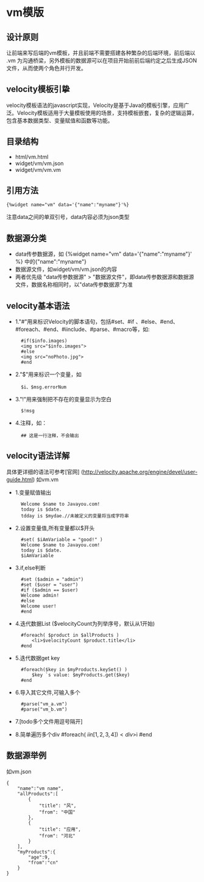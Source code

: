 # vm模版

## 设计原则
让前端来写后端的vm模板，并且前端不需要搭建各种繁杂的后端环境，前后端以 .vm 为沟通桥梁，另外模板的数据源可以在项目开始前前后端约定之后生成JSON文件，从而使两个角色并行开发。

## velocity模板引挚
velocity模板语法的javascript实现，Velocity是基于Java的模板引擎，应用广泛。Velocity模板适用于大量模板使用的场景，支持模板嵌套，复杂的逻辑运算，包含基本数据类型、变量赋值和函数等功能。

## 目录结构
* html/vm.html
* widget/vm/vm.json
* widget/vm/vm.vm

## 引用方法

	{%widget name="vm" data='{"name":"myname"}'%}
	
注意data之间的单双引号，data内容必须为json类型

## 数据源分类
* data传参数据源，如 {%widget name="vm" data='{"name":"myname"}' %} 中的{"name":"myname"}
* 数据源文件，如widget/vm/vm.json的内容
* 两者优先级 "data传参数据源" > "数据源文件"，即data传参数据源和数据源文件，数据名称相同时，以"data传参数据源"为准

## velocity基本语法

* 1."#"用来标识Velocity的脚本语句，包括#set、#if 、#else、#end、#foreach、#end、#iinclude、#parse、#macro等，如:

		#if($info.images)
		<img src="$info.images">
		#else
		<img src="noPhoto.jpg">
		#end

* 2."$"用来标识一个变量，如

		$i、$msg.errorNum

* 3."!"用来强制把不存在的变量显示为空白

		$!msg

* 4.注释，如：

		## 这是一行注释，不会输出

## velocity语法详解

具体更详细的语法可参考[官网] (http://velocity.apache.org/engine/devel/user-guide.html)
如vm.vm


* 1.变量赋值输出
	
		Welcome $name to Javayou.com!
		today is $date.
		tdday is $mydae.//未被定义的变量将当成字符串

* 2.设置变量值,所有变量都以$开头

		#set( $iAmVariable = "good!" )
		Welcome $name to Javayou.com!
		today is $date.
		$iAmVariable

* 3.if,else判断

		#set ($admin = "admin")
		#set ($user = "user")
		#if ($admin == $user)
		Welcome admin!
		#else
		Welcome user!
		#end

* 4.迭代数据List ($velocityCount为列举序号，默认从1开始) 

		#foreach( $product in $allProducts )
			<li>$velocityCount $product.title</li>
		#end

* 5.迭代数据get key

		#foreach($key in $myProducts.keySet() )  
			$key `s value: $myProducts.get($key)
		#end

* 6.导入其它文件,可输入多个

		#parse("vm_a.vm")
		#parse("vm_b.vm")

* 7.[todo多个文件用逗号隔开]

* 8.简单遍历多个div
        #foreach( $i in [1,2,3,4] )
            <div>$i</div>
        #end



## 数据源举例

如vm.json

	{
		"name":"vm name",
		"allProducts":[
			{
				"title": "风", 
				"from": "中国" 
			}, 
			{
				"title": "应用", 
				"from": "河北"
			}
		],
		"myProducts":{
			"age":9,
			"from":"cn"
		}
	}
